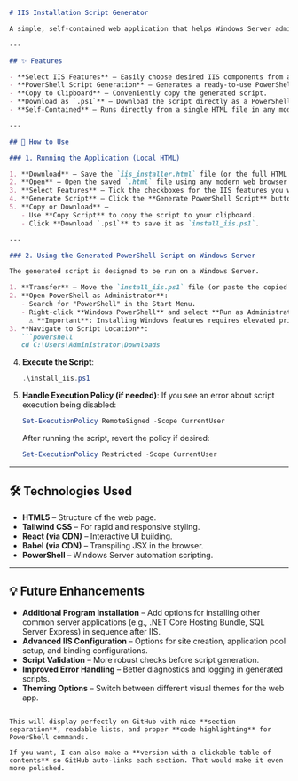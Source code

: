 ````markdown
# IIS Installation Script Generator

A simple, self-contained web application that helps Windows Server administrators generate PowerShell scripts to automate the installation of Internet Information Services (IIS) and its selected features.

---

## ✨ Features

- **Select IIS Features** – Easily choose desired IIS components from a user-friendly interface.
- **PowerShell Script Generation** – Generates a ready-to-use PowerShell script (`.ps1`) based on your selections.
- **Copy to Clipboard** – Conveniently copy the generated script.
- **Download as `.ps1`** – Download the script directly as a PowerShell file.
- **Self-Contained** – Runs directly from a single HTML file in any modern web browser. No server or complex setup required.

---

## 🚀 How to Use

### 1. Running the Application (Local HTML)

1. **Download** – Save the `iis_installer.html` file (or the full HTML content provided by the model previously) to your local computer.
2. **Open** – Open the saved `.html` file using any modern web browser (e.g., Chrome, Firefox, Edge, Safari).
3. **Select Features** – Tick the checkboxes for the IIS features you wish to install. Some common and recommended features are pre-selected by default.
4. **Generate Script** – Click the **Generate PowerShell Script** button. The script will appear in the text area below.
5. **Copy or Download** –  
   - Use **Copy Script** to copy the script to your clipboard.  
   - Click **Download `.ps1`** to save it as `install_iis.ps1`.

---

### 2. Using the Generated PowerShell Script on Windows Server

The generated script is designed to be run on a Windows Server.

1. **Transfer** – Move the `install_iis.ps1` file (or paste the copied script) onto your target Windows Server.
2. **Open PowerShell as Administrator**:
   - Search for "PowerShell" in the Start Menu.
   - Right-click **Windows PowerShell** and select **Run as Administrator**.  
     ⚠️ **Important**: Installing Windows features requires elevated privileges.
3. **Navigate to Script Location**:
   ```powershell
   cd C:\Users\Administrator\Downloads
````

4. **Execute the Script**:

   ```powershell
   .\install_iis.ps1
   ```
5. **Handle Execution Policy (if needed)**:
   If you see an error about script execution being disabled:

   ```powershell
   Set-ExecutionPolicy RemoteSigned -Scope CurrentUser
   ```

   After running the script, revert the policy if desired:

   ```powershell
   Set-ExecutionPolicy Restricted -Scope CurrentUser
   ```

---

## 🛠️ Technologies Used

* **HTML5** – Structure of the web page.
* **Tailwind CSS** – For rapid and responsive styling.
* **React (via CDN)** – Interactive UI building.
* **Babel (via CDN)** – Transpiling JSX in the browser.
* **PowerShell** – Windows Server automation scripting.

---

## 💡 Future Enhancements

* **Additional Program Installation** – Add options for installing other common server applications (e.g., .NET Core Hosting Bundle, SQL Server Express) in sequence after IIS.
* **Advanced IIS Configuration** – Options for site creation, application pool setup, and binding configurations.
* **Script Validation** – More robust checks before script generation.
* **Improved Error Handling** – Better diagnostics and logging in generated scripts.
* **Theming Options** – Switch between different visual themes for the web app.

```

This will display perfectly on GitHub with nice **section separation**, readable lists, and proper **code highlighting** for PowerShell commands.  

If you want, I can also make a **version with a clickable table of contents** so GitHub auto-links each section. That would make it even more polished.
```
